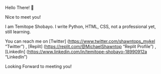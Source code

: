 Hello There! :wave:

Nice to meet you!

I am Temitope Shobayo. I write  Python, HTML, CSS, not a professional yet, still learning.


You can reach me on [Twitter] (https://www.twitter.com/shawntops_mykel “Twitter”) , [Replit] (https://replit.com/@MichaelShawntop “Replit Profile”) , [LinkedIn] (https://www.linkedin.com/in/temitope-shobayo-18990912a “LinkedIn”)


Looking Forward to meeting you!